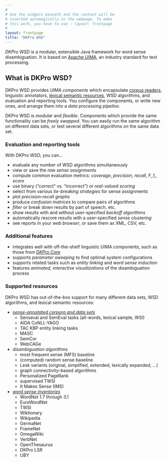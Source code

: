 ```yaml
---
#
# Use the widgets beneath and the content will be
# inserted automagically in the webpage. To make
# this work, you have to use › layout: frontpage
#
layout: frontpage
title: "DKPro WSD"
---
```


*DKPro WSD* is a modular, extensible Java framework for word sense disambiguation.  It is based on [Apache UIMA](https://uima.apache.org/), an industry standard for text processing.

## What is DKPro WSD?

DKPro WSD provides *UIMA components* which encapsulate [corpus readers](/dkpro-wsd/corpora/), linguistic annotators, [lexical semantic resources](/dkpro-wsd/lsr/), WSD algorithms, and evaluation and reporting tools.  You configure the components, or write new ones, and arrange them into a *data processing pipeline*.

DKPro WSD is *modular* and *flexible*.  Components which provide the same functionality can be *freely swapped*. You can easily run the same algorithm on different data sets, or test several different algorithms on the same data set.

### Evaluation and reporting tools

With DKPro WSD, you can...

  * evaluate any number of WSD algorithms simultaneously
  * view or save the *raw sense assignments*
  * compute common evaluation metrics: *coverage*, *precision*, *recall*, *F,,1,, score*
  * use binary (“correct” vs. “incorrect”) or *real-valued scoring*
  * select from various *tie-breaking strategies* for sense assignments
  * plot *precision–recall graphs*
  * produce *confusion matrices* to compare pairs of algorithms
  * *filter* or break down results by part of speech, etc.
  * show results with and without user-specified *backoff algorithms*
  * automatically rescore results with a user-specified *sense clustering*
  * see reports in your *web browser*, or save them as XML, CSV, etc.

### Additional features

  * integrates well with off-the-shelf linguistic UIMA components, such as those from *[DKPro Core](https://dkpro.github.io/dkpro-core)*
  * supports *parameter sweeping* to find optimal system configurations
  * supports related tasks such as *entity linking* and *word sense induction*
  * features *animated, interactive visualizations* of the disambiguation process

### Supported resources

DKPro WSD has out-of-the-box support for many different data sets, WSD algorithms, and lexical semantic resources:

  * *[sense-annotated corpora and data sets](/dkpro-wsd/corpora/)*
    * Senseval and SemEval tasks (all-words, lexical sample, WSI)
    * AIDA CoNLL-YAGO
    * TAC KBP entity linking tasks
    * MASC
    * SemCor
    * WebCAGe
  * *disambiguation algorithms*
    * most frequent sense (MFS) baseline
    * (computed) random sense baseline
    * Lesk variants (original, simplified, extended, lexically expanded, …)
    * graph connectivity–based algorithms
    * Personalized PageRank
    * supervised TWSI
    * It Makes Sense (IMS)
  * *[word sense inventories](/dkpro-wsd/lsr/)*
    * WordNet 1.7 through 3.1
    * EuroWordNet
    * TWSI
    * Wiktionary
    * Wikipedia
    * GermaNet
    * FrameNet
    * OmegaWiki
    * VerbNet
    * OpenThesaurus
    * DKPro LSR
    * UBY

